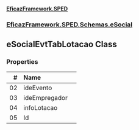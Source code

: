 #### [EficazFramework.SPED](EficazFrameworkSPED.md 'EficazFramework SPED')
### [EficazFramework.SPED.Schemas.eSocial](EficazFramework.SPED.Schemas.eSocial.md 'EficazFramework.SPED.Schemas.eSocial')

## eSocialEvtTabLotacao Class
### Properties

| # | Name | |
| ---: | :--- | :--- |
| 02 | ideEvento |  |
| 03 | ideEmpregador |  |
| 04 | infoLotacao |  |
| 05 | Id |  |
